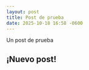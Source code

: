 ```yaml
---
layout: post
title: Post de prueba
date: 2025-10-18 16:58 -0600
---
```


Un post de prueba

## ¡Nuevo post!


